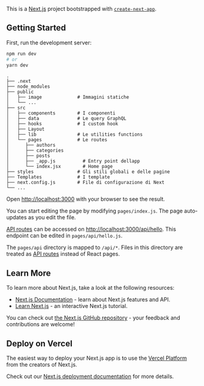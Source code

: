 This is a [Next.js](https://nextjs.org/) project bootstrapped with [`create-next-app`](https://github.com/vercel/next.js/tree/canary/packages/create-next-app).

## Getting Started

First, run the development server:

```bash
npm run dev
# or
yarn dev
```
```
.
├── .next
├── node_modules
├── public
│   ├── image             # Immagini statiche
│   └── ...
├── src
│   ├── components        # I componenti
│   ├── data              # Le query GraphQL
│   ├── hooks             # I custom hook
│   ├── Layout
│   ├── lib               # Le utilities functions
│   └── pages             # Le routes
│	   ├── authors
│	   ├── categories
│	   ├── posts
│	   ├── _app.js          # Entry point dellapp
│	   └── index.jsx        # Home page
├── styles                # Gli stili globali e delle pagine
├── Templates             # I template
├── next.config.js        # File di configurazione di Next
└── ...
```

Open [http://localhost:3000](http://localhost:3000) with your browser to see the result.

You can start editing the page by modifying `pages/index.js`. The page auto-updates as you edit the file.

[API routes](https://nextjs.org/docs/api-routes/introduction) can be accessed on [http://localhost:3000/api/hello](http://localhost:3000/api/hello). This endpoint can be edited in `pages/api/hello.js`.

The `pages/api` directory is mapped to `/api/*`. Files in this directory are treated as [API routes](https://nextjs.org/docs/api-routes/introduction) instead of React pages.

## Learn More

To learn more about Next.js, take a look at the following resources:

- [Next.js Documentation](https://nextjs.org/docs) - learn about Next.js features and API.
- [Learn Next.js](https://nextjs.org/learn) - an interactive Next.js tutorial.

You can check out [the Next.js GitHub repository](https://github.com/vercel/next.js/) - your feedback and contributions are welcome!

## Deploy on Vercel

The easiest way to deploy your Next.js app is to use the [Vercel Platform](https://vercel.com/new?utm_medium=default-template&filter=next.js&utm_source=create-next-app&utm_campaign=create-next-app-readme) from the creators of Next.js.

Check out our [Next.js deployment documentation](https://nextjs.org/docs/deployment) for more details.
